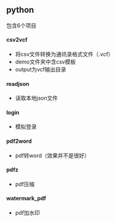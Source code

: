 ## python
包含6个项目

#### csv2vcf

- 将csv文件转换为通讯录格式文件（.vcf）
- demo文件夹中含csv模板
- output为vcf输出目录


#### readjson
- 读取本地json文件


#### login
- 模拟登录


#### pdf2word

- pdf转word（效果并不是很好）


#### pdfz
- pdf压缩


#### watermark_pdf
- pdf加水印


